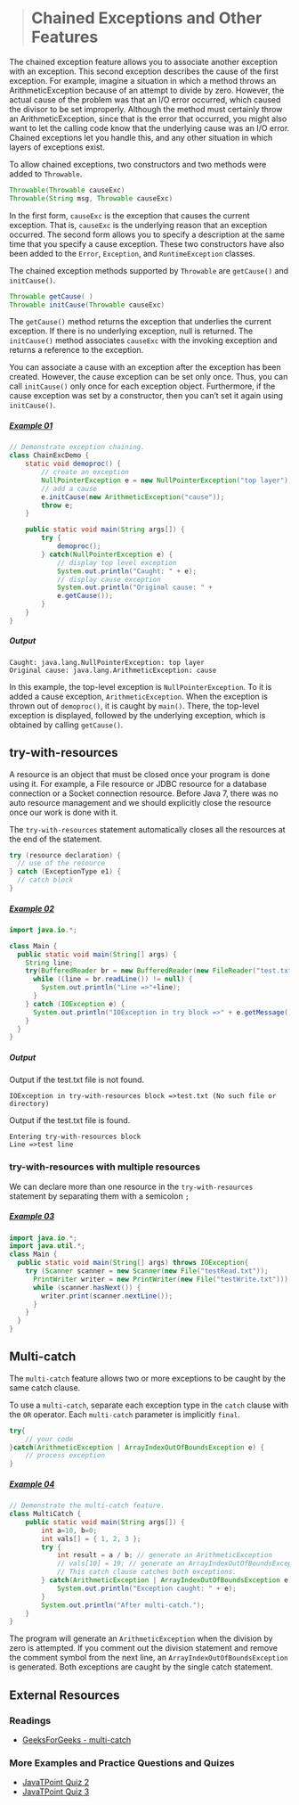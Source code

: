 ># Chained Exceptions and Other Features

The chained exception feature allows you to associate another exception with an exception. This second exception describes the cause of the first exception. For example, imagine a situation in which a method throws an ArithmeticException because of an attempt to divide by zero. However, the actual cause of the problem was that an I/O error occurred, which caused the divisor to be set improperly. Although the method must certainly throw an ArithmeticException, since that is the error that occurred, you might also want to let the calling code know that the underlying cause was an I/O error. Chained exceptions let you handle this, and any other situation in which layers of exceptions exist.

To allow chained exceptions, two constructors and two methods were added to `Throwable`.

```java
Throwable(Throwable causeExc)
Throwable(String msg, Throwable causeExc)
```

In the first form, `causeExc` is the exception that causes the current exception. That is, `causeExc` is the underlying reason that an exception occurred. The second form allows you to specify a description at the same time that you specify a cause exception. These two constructors have also been added to the `Error`, `Exception`, and `RuntimeException` classes.

The chained exception methods supported by `Throwable` are `getCause()` and `initCause()`.

```java
Throwable getCause( )
Throwable initCause(Throwable causeExc)
```
The `getCause()` method returns the exception that underlies the current exception. If there is no underlying exception, null is returned. The `initCause()` method associates `causeExc` with the invoking exception and returns a reference to the exception.

You can associate a cause with an exception after the exception has been created. However, the cause exception can be set only once. Thus, you can call `initCause()` only once for each exception object. Furthermore, if the cause exception was set by a constructor, then you can’t set it again using `initCause()`.

##### [Example 01](../20-Examples/13-Exception-Handling/07-Chained-Exception-and-Other-Features/Example-01/)

```java
// Demonstrate exception chaining.
class ChainExcDemo {
    static void demoproc() {
        // create an exception
        NullPointerException e = new NullPointerException("top layer");
        // add a cause
        e.initCause(new ArithmeticException("cause"));
        throw e;
    }

    public static void main(String args[]) {
        try {
            demoproc();
        } catch(NullPointerException e) {
            // display top level exception
            System.out.println("Caught: " + e);
            // display cause exception
            System.out.println("Original cause: " +
            e.getCause());
        }
    }
}
```

##### Output

    Caught: java.lang.NullPointerException: top layer
    Original cause: java.lang.ArithmeticException: cause

In this example, the top-level exception is `NullPointerException`. To it is added a cause exception, `ArithmeticException`. When the exception is thrown out of `demoproc()`, it is caught by `main()`. There, the top-level exception is displayed, followed by the underlying exception, which is obtained by calling `getCause()`.

## try-with-resources

A resource is an object that must be closed once your program is done using it. For example, a File resource or JDBC resource for a database connection or a Socket connection resource. Before Java 7, there was no auto resource management and we should explicitly close the resource once our work is done with it.

The `try-with-resources` statement automatically closes all the resources at the end of the statement. 

```java
try (resource declaration) {
  // use of the resource
} catch (ExceptionType e1) {
  // catch block
}
```

##### [Example 02](../20-Examples/13-Exception-Handling/07-Chained-Exception-and-Other-Features/Example-02/)

```java
import java.io.*;

class Main {
  public static void main(String[] args) {
    String line;
    try(BufferedReader br = new BufferedReader(new FileReader("test.txt"))) {
      while ((line = br.readLine()) != null) {
        System.out.println("Line =>"+line);
      }
    } catch (IOException e) {
      System.out.println("IOException in try block =>" + e.getMessage());
    }
  }
}
```

##### Output
Output if the test.txt file is not found.

    IOException in try-with-resources block =>test.txt (No such file or directory)

Output if the test.txt file is found.

    Entering try-with-resources block
    Line =>test line


### try-with-resources with multiple resources

We can declare more than one resource in the `try-with-resources` statement by separating them with a semicolon `;`

##### [Example 03](../20-Examples/13-Exception-Handling/07-Chained-Exception-and-Other-Features/Example-03/)

```java
import java.io.*;
import java.util.*;
class Main {
  public static void main(String[] args) throws IOException{
    try (Scanner scanner = new Scanner(new File("testRead.txt")); 
      PrintWriter writer = new PrintWriter(new File("testWrite.txt"))) {
      while (scanner.hasNext()) {
        writer.print(scanner.nextLine());
      }
    }
  }
}
```

## Multi-catch

The `multi-catch` feature allows two or more exceptions to be caught by the same catch clause. 

To use a `multi-catch`, separate each exception type in the `catch` clause with the `OR` operator. Each `multi-catch` parameter is implicitly `final`.

```java
try{
    // your code
}catch(ArithmeticException | ArrayIndexOutOfBoundsException e) {
    // process exception
}
```

##### [Example 04](../20-Examples/13-Exception-Handling/07-Chained-Exception-and-Other-Features/Example-04/)

```java
// Demonstrate the multi-catch feature.
class MultiCatch {
    public static void main(String args[]) {
        int a=10, b=0;
        int vals[] = { 1, 2, 3 };
        try {
            int result = a / b; // generate an ArithmeticException
            // vals[10] = 19; // generate an ArrayIndexOutOfBoundsException
            // This catch clause catches both exceptions.
        } catch(ArithmeticException | ArrayIndexOutOfBoundsException e) {
            System.out.println("Exception caught: " + e);
        }
        System.out.println("After multi-catch.");
    }
}
```

The program will generate an `ArithmeticException` when the division by zero is attempted. If you comment out the division statement and remove the comment symbol from the next line, an `ArrayIndexOutOfBoundsException` is generated. Both exceptions are caught by the single catch statement.

## External Resources

### Readings

* [GeeksForGeeks - multi-catch](https://www.geeksforgeeks.org/multicatch-in-java/?ref=lbp)

### More Examples and Practice Questions and Quizes


* [JavaTPoint Quiz 2](https://www.javatpoint.com/directload.jsp?val=96)
* [JavaTPoint Quiz 3](https://www.javatpoint.com/directload.jsp?val=101)
